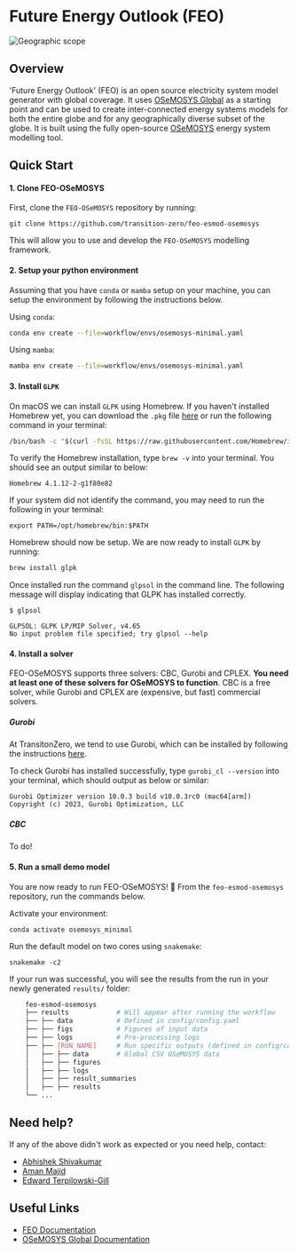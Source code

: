 # Future Energy Outlook (FEO)

![Geographic scope](./docs/_static/osemosys-global.png "Geographic scope")

## Overview
'Future Energy Outlook' (FEO) is an open source electricity system model generator
with global coverage. It uses [OSeMOSYS Global](https://www.nature.com/articles/s41597-022-01737-0) as 
a starting point and can be used to create inter-connected energy
systems models for both the entire globe and for any geographically diverse
subset of the globe. It is built using the fully open-source 
[OSeMOSYS](https://osemosys.readthedocs.io/en/latest/) energy system modelling tool.

## Quick Start

#### 1. Clone FEO-OSeMOSYS
First, clone the `FEO-OSeMOSYS` repository by running:

```
git clone https://github.com/transition-zero/feo-esmod-osemosys
```

This will allow you to use and develop the `FEO-OSeMOSYS` modelling framework.

#### 2.  Setup your python environment
Assuming that you have `conda` or `mamba` setup on your machine, you can setup the environment by following the instructions below.

Using `conda`:

```bash
conda env create --file=workflow/envs/osemosys-minimal.yaml
```

Using `mamba`:

```bash
mamba env create --file=workflow/envs/osemosys-minimal.yaml
```

#### 3. Install `GLPK`
On macOS we can install `GLPK` using Homebrew. If you haven't installed Homebrew yet, you can download the `.pkg` file [here](https://github.com/Homebrew/brew/releases/tag/4.1.12) or run the following command in your terminal:

```bash
/bin/bash -c "$(curl -fsSL https://raw.githubusercontent.com/Homebrew/install/HEAD/install.sh)"
```

To verify the Homebrew installation, type `brew -v` into your terminal. You should see an output similar to below:

```text
Homebrew 4.1.12-2-g1f80e82
```

If your system did not identify the command, you may need to run the following in your terminal:

```
export PATH=/opt/homebrew/bin:$PATH
```

Homebrew should now be setup. We are now ready to install `GLPK` by running:

```bash
brew install glpk
```

Once installed run the command `glpsol` in the command line. The following message will display indicating that GLPK has installed correctly.

```text
$ glpsol

GLPSOL: GLPK LP/MIP Solver, v4.65
No input problem file specified; try glpsol --help
```

#### 4. Install a solver
FEO-OSeMOSYS supports three solvers: CBC, Gurobi and CPLEX. **You need at least one of these solvers for OSeMOSYS to function**. CBC is a free solver, while Gurobi and CPLEX are (expensive, but fast) commercial solvers. 

##### Gurobi
At TransitonZero, we tend to use Gurobi, which can be installed by following the instructions [here](https://support.gurobi.com/hc/en-us/articles/4534161999889-How-do-I-install-Gurobi-Optimizer-).

To check Gurobi has installed successfully, type `gurobi_cl --version` into your terminal, which should output as below or similar:

```text
Gurobi Optimizer version 10.0.3 build v10.0.3rc0 (mac64[arm])
Copyright (c) 2023, Gurobi Optimization, LLC
```

##### CBC
To do!

#### 5. Run a small demo model
You are now ready to run FEO-OSeMOSYS! 🎉 From the `feo-esmod-osemosys` repository, run the commands below.

Activate your environment:

```
conda activate osemosys_minimal
```

Run the default model on two cores using `snakemake`:

```
snakemake -c2
```

If your run was successful, you will see the results from the run in your newly generated `results/` folder:

``` bash
    feo-esmod-osemosys             
    ├── results            # Will appear after running the workflow
    ├── ├── data           # Defined in config/config.yaml
    ├── ├── figs           # Figures of input data
    ├── ├── logs           # Pre-processing logs
    ├── ├── [RUN_NAME]     # Run specific outputs (defined in config/config.yaml)
    │   ├── ├── data       # Global CSV OSeMOSYS data         
    │   ├── ├── figures
    │   ├── ├── logs
    │   ├── ├── result_summaries
    │   ├── ├── results                 
    └── ...
```

## Need help?
If any of the above didn't work as expected or you need help, contact:

- [Abhishek Shivakumar](https://www.transitionzero.org/team/abhishek-shivakumar)
- [Aman Majid](https://www.transitionzero.org/team/aman-majid)
- [Edward Terpilowski-Gill](https://www.transitionzero.org/team/edward-terpilowski-gill)

## Useful Links

- [FEO Documentation](https://feo-esmod-osemosys.readthedocs.io/en/latest/)
- [OSeMOSYS Global Documentation](https://osemosys-global.readthedocs.io/en/latest/installation.html)
